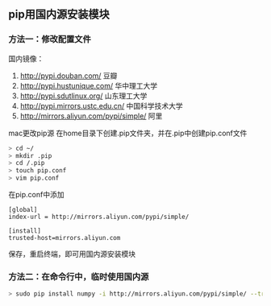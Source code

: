 ## pip用国内源安装模块

### 方法一：修改配置文件
国内镜像：
1. http://pypi.douban.com/  豆瓣
2. http://pypi.hustunique.com/  华中理工大学
3. http://pypi.sdutlinux.org/  山东理工大学
4. http://pypi.mirrors.ustc.edu.cn/  中国科学技术大学
5. http://mirrors.aliyun.com/pypi/simple/ 阿里

mac更改pip源
在home目录下创建.pip文件夹，并在.pip中创建pip.conf文件
```bash
> cd ~/
> mkdir .pip
> cd /.pip
> touch pip.conf
> vim pip.conf
```

在pip.conf中添加
```
[global]
index-url = http://mirrors.aliyun.com/pypi/simple/

[install]
trusted-host=mirrors.aliyun.com
```
保存，重启终端，即可用国内源安装模块

### 方法二：在命令行中，临时使用国内源

```bash
> sudo pip install numpy -i http://mirrors.aliyun.com/pypi/simple/ --trusted-host mirrors.aliyun.com
```
